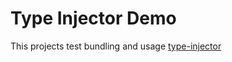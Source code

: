 # Type Injector Demo
This projects test bundling and usage [type-injector](https://github.com/e-hein/type-injector)
